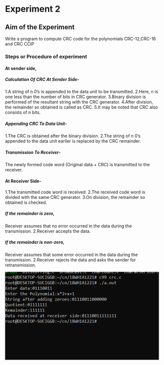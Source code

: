 # Experiment 2
## Aim of the Experiment
Write a program to compute CRC code for the polynomials CRC-12,CRC-16 and CRC CCIP

### Steps or Procedure of experiment
#### At sender side,
##### Calculation Of CRC At Sender Side-
1.A string of n 0’s is appended to the data unit to be transmitted.
2.Here, n is one less than the number of bits in CRC generator.
3.Binary division is performed of the resultant string with the CRC generator.
4.After division, the remainder so obtained is called as CRC.
5.It may be noted that CRC also consists of n bits.
##### Appending CRC To Data Unit-
1.The CRC is obtained after the binary division.
2.The string of n 0’s appended to the data unit earlier is replaced by the CRC remainder.
##### Transmission To Receiver-
The newly formed code word (Original data + CRC) is transmitted to the receiver.

#### At Receiver Side-
1.The transmitted code word is received. 2.The received code word is divided with the same CRC generator. 3.On division, the remainder so obtained is checked.

##### If the remainder is zero,
Receiver assumes that no error occurred in the data during the transmission. 2.Receiver accepts the data.

##### If the remainder is non-zero,
Receiver assumes that some error occurred in the data during the transmission. 2.Receiver rejects the data and asks the sender for retransmission.

![output](crc.png)

